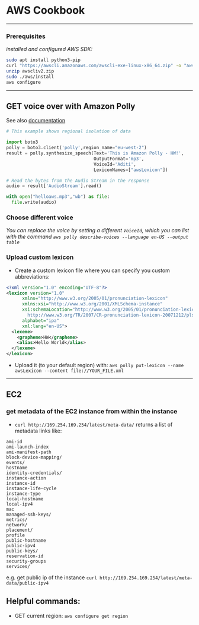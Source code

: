 # AWS Cookbook

---

### Prerequisites

*installed and configured AWS SDK:*


```bash
sudo apt install python3-pip
curl "https://awscli.amazonaws.com/awscli-exe-linux-x86_64.zip" -o "awscliv2.zip"
unzip awscliv2.zip
sudo ./aws/install
aws configure
```
---

## GET voice over with Amazon Polly
See also [documentation](https://docs.aws.amazon.com/de_de/polly/latest/dg/managing-lexicons.html)
```python
# This example shows regional isolation of data

import boto3
polly = boto3.client('polly',region_name="eu-west-2")
result = polly.synthesize_speech(Text='This is Amazon Polly - HW!',
                                 OutputFormat='mp3',
                                 VoiceId='Aditi',
                                 LexiconNames=["awsLexicon"])

# Read the bytes from the Audio Stream in the response
audio = result['AudioStream'].read()

with open("helloaws.mp3","wb") as file:
  file.write(audio)
```

### Choose different voice
*You can replace the voice by setting a different `VoiceId`, which you can list with the command
`aws polly describe-voices --language en-US --output table`*

### Upload custom lexicon
- Create a custom lexicon file where you can specify you custom abbreviations:
```xml
<?xml version="1.0" encoding="UTF-8"?>
<lexicon version="1.0" 
      xmlns="http://www.w3.org/2005/01/pronunciation-lexicon"
      xmlns:xsi="http://www.w3.org/2001/XMLSchema-instance" 
      xsi:schemaLocation="http://www.w3.org/2005/01/pronunciation-lexicon 
        http://www.w3.org/TR/2007/CR-pronunciation-lexicon-20071212/pls.xsd"
      alphabet="ipa" 
      xml:lang="en-US">
  <lexeme>
    <grapheme>HW</grapheme>
    <alias>Hello World</alias>
  </lexeme>
</lexicon>
```
- Upload it (to your default region) with: `aws polly put-lexicon --name awsLexicon --content file://YOUR_FILE.xml`
---

## EC2

### get metadata of the EC2 instance from within the instance
- `curl http://169.254.169.254/latest/meta-data/`
returns a list of metadata links like:
```
ami-id
ami-launch-index
ami-manifest-path
block-device-mapping/
events/
hostname
identity-credentials/
instance-action
instance-id
instance-life-cycle
instance-type
local-hostname
local-ipv4
mac
managed-ssh-keys/
metrics/
network/
placement/
profile
public-hostname
public-ipv4
public-keys/
reservation-id
security-groups
services/
```

e.g. get public ip of the instance `curl http://169.254.169.254/latest/meta-data/public-ipv4`

## Helpful commands:
- GET current region: `aws configure get region`


